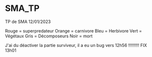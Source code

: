# SMA_TP
TP de SMA 12/01/2023

Rouge = superpredateur
Orange = carnivore
Bleu = Herbivore
Vert = Végétaux
Gris = Décomposeurs
Noir = mort


J'ai du déactiver la partie surviveur, il a eu un bug vers 12h56 !!!!!!!!! FIX 13h01